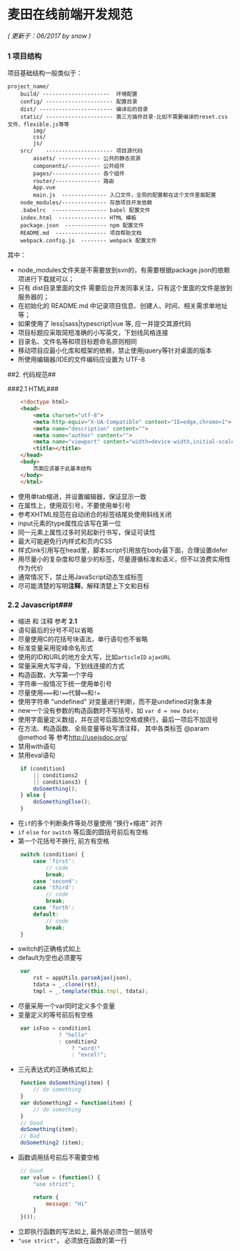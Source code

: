 # 麦田在线前端开发规范


_( 更新于：06/2017 by snow )_


### 1 项目结构

项目基础结构一般类似于：

	project_name/
		build/ ---------------------  环境配置
		config/ --------------------- 配置目录
		dist/ ----------------------- 编译后的目录
		static/ --------------------- 第三方插件目录-比如不需要编译的reset.css文件、flexible.js等等
			img/
			css/
			js/
		src/    --------------------- 项目源代码
			assets/ ------------- 公共的静态资源
			components/---------- 公共组件
			pages/--------------- 各个组件
			router/-------------- 路由
			App.vue
			main.js  -------------- 入口文件，全局的配置都在这个文件里面配置
		node_modules/-------------- 存放项目开发依赖
		.babelrc  ----------------- babel 配置文件
		index.html  --------------- HTML 模板
		package.json  ------------- npm 配置文件
		README.md  ---------------- 项目帮助文档
		webpack.config.js  -------- webpack 配置文件

其中：

- node_modules文件夹是不需要放到svn的，有需要根据package.json的依赖项进行下载就可以；
- 只有 dist目录里面的文件 需要后台开发同事关注，只有这个里面的文件是放到服务器的；
- 在初始化的 README.md 中记录项目信息、创建人、时间、相关需求单地址等；
- 如果使用了 less|sass|typescript|vue 等, 应一并提交其源代码
- 项目标题应采取简短准确的小写英文，下划线风格连接
- 目录名、文件名等和项目标题命名原则相同
- 移动项目应最小化库和框架的依赖，禁止使用jquery等针对桌面的版本
- 所使用编辑器/IDE的文件编码应设置为 UTF-8


##2. 代码规范##

###2.1 HTML###
```html
	<!doctype html>
	<head>
		<meta charset="utf-8">
		<meta http-equiv="X-UA-Compatible" content="IE=edge,chrome=1">
		<meta name="description" content="">
		<meta name="author" content="">
		<meta name="viewport" content="width=device-width,initial-scale=1">
		<title></title>
	</head>
	<body>
		页面应该基于此基本结构
	</body>
	</html>
```

- 使用单tab缩进，并设置编辑器，保证显示一致
- 在属性上，使用双引号，不要使用单引号
- 参考XHTML规范在自动闭合的标签结尾处使用斜线关闭
- input元素的type属性应该写在第一位
- 同一元素上属性过多时另起新行书写，保证可读性
- 最大可能避免行内样式和页内CSS
- 样式link引用写在head里，脚本script引用放在body最下面，合理设置defer
- 用尽量小的复杂度和尽量少的标签，尽量遵循标准和语义，但不以浪费实用性作为代价
- 通常情况下，禁止用JavaScript动态生成标签
- 尽可能清楚的写明**注释**，解释清楚上下文和目标



### 2.2 Javascript###

- 缩进 和 注释 参考 **2.1**
- 语句最后的分号不可以省略
- 尽量使用C的花括号块语法，单行语句也不省略
- 标准变量采用驼峰命名形式
- 使用的ID和URL的地方全大写，比如`articleID` `ajaxURL`
- 常量采用大写字母，下划线连接的方式
- 构造函数，大写第一个字母
- 字符串一般情况下统一使用单引号
- 尽量使用`===`和`!==`代替`==`和`!=`
- 使用字符串 "undefined" 对变量进行判断，而不是undefined对象本身
- new一个没有参数的构造函数时不写括号，如 `var d = new Date;`
- 使用字面量定义数组，并在逗号后面加空格或换行，最后一项后不加逗号
- 在方法、构造函数、全局变量等处写清注释，
  其中各类标签 @param @method 等 参考<http://usejsdoc.org/>
- 禁用with语句
- 禁用eval语句
```js
	if (condition1
		|| conditions2
		|| conditions3) {
	    doSomething();
	} else {
	    doSomethingElse();
	}
```

- 在`if`的多个判断条件等处尽量使用 “换行+缩进” 对齐
- `if` `else` `for` `switch` 等后面的圆括号前后有空格
- 第一个花括号不换行, 前方有空格
```js
	switch (condition) {
	    case 'first':
	        // code
	        break;
		case 'second':
	    case 'third':
	        // code
	        break;
		case 'forth':
	    default:
	    	// code
			break;
	}
```

- switch的正确格式如上
- default为空也必须要写
```js
	var
		rst = appUtils.parseAjax(json),
		tdata = _.clone(rst),
		tmpl = _.template(this.tmpl, tdata);
```

- 尽量采用一个var同时定义多个变量
- 变量定义的等号前后有空格
```js
	var isFoo = condition1
				? "hello"
				: condition2
					? "word!"
					: "excel!";
```

- 三元表达式的正确格式如上
```js
	function doSomething(item) {
    	// do something
	}
	var doSomething2 = function(item) {
	    // do something
	}
	// Good
	doSomething(item);
	// Bad
	doSomething2 (item);
```

- 函数调用括号前后不需要空格
```js
	// Good
	var value = (function() {
		"use strict";

	    return {
	        message: "Hi"
	    }
	}());
```

- 立即执行函数的写法如上, 最外层必须包一层括号
- `"use strict"`， 必须放在函数的第一行




